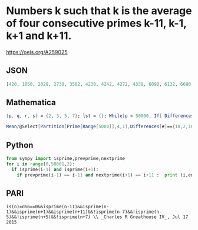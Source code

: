 # Numbers k such that k is the average of four consecutive primes k\-11, k\-1, k\+1 and k\+11\.
https://oeis.org/A259025
## JSON
```JSON
[420, 1050, 2028, 2730, 3582, 4230, 4242, 4272, 4338, 6090, 6132, 6690, 6792, 8220, 11058, 11160, 11970, 12252, 15288, 19542, 19698, 21588, 21600, 26892, 27540, 28098, 28308, 29400, 30840, 30870, 31080, 32412, 42072, 45318, 47808, 48120]
```
## Mathematica
```Mathematica
{p, q, r, s} = {2, 3, 5, 7}; lst = {}; While[p < 50000, If[ Differences[{p, q, r, s}] == {10, 2, 10}, AppendTo[lst, q + 1]]; {p, q, r, s} = {q, r, s, NextPrime@ s}]; lst (* _Robert G. Wilson v_, Jul 15 2015 *)
```
```Mathematica
Mean/@Select[Partition[Prime[Range[5000]],4,1],Differences[#]=={10,2,10}&] (* _Harvey P. Dale_, Sep 11 2019 *)
```
## Python
```Python
from sympy import isprime,prevprime,nextprime
for i in range(0,50001,2):
  if isprime(i-1) and isprime(i+1):
    if prevprime(i-1) == i-11 and nextprime(i+1) == i+11 :  print (i,end=', ')
```
## PARI
```PARI
is(n)=n%6==0&&isprime(n-11)&&isprime(n-1)&&isprime(n+1)&&isprime(n+11)&&!isprime(n-7)&&!isprime(n-5)&&!isprime(n+5)&&!isprime(n+7) \\ _Charles R Greathouse IV_, Jul 17 2015
```
